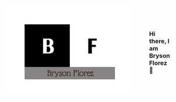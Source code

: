 <figure style="display: flex; align-items: center">
 <img src="/assets/Logo.png"><img>
<figure>

### Hi there, I am Bryson Florez 👋
